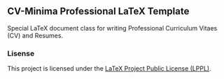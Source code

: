 ## CV-Minima Professional LaTeX Template

Special LaTeX document class for writing Professional Curriculum Vitaes
(CV) and Resumes.

### Lisense

This project is licensed under the [LaTeX Project Public License (LPPL)](LICENSE).
